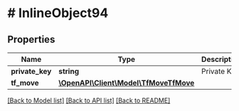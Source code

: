 # # InlineObject94

## Properties

Name | Type | Description | Notes
------------ | ------------- | ------------- | -------------
**private_key** | **string** | Private Key | [optional]
**tf_move** | [**\OpenAPI\Client\Model\TfMoveTfMove**](TfMoveTfMove.md) |  | [optional]

[[Back to Model list]](../../README.md#models) [[Back to API list]](../../README.md#endpoints) [[Back to README]](../../README.md)
